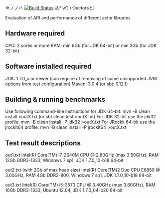   ☆ノノハ    [![Build Status](https://secure.travis-ci.org/plokhotnyuk/actors.png)](http://travis-ci.org/plokhotnyuk/actors)
  从*’w’)
(つactorsと)

Evaluation of API and performance of different actor libraries

## Hardware required

CPU: 2 cores or more
RAM: min 6Gb (for JDK 64-bit) or min 3Gb (for JDK 32-bit)

## Software installed required

JDK: 1.7.0_x or newer (can require of removing of some unsupported JVM options from test configuration)
Maven: 3.0.4 (or sbt: 0.12.1)

## Building & running benchmarks

Use following command-line instructions for JDK 64-bit:
mvn -B clean install >outX.txt (or sbt clean test >outX.txt)
For JDK 32-bit use the jdk32 profile:
mvn -B clean install -P jdk32 >outX.txt
For JRockit 64-bit use the jrockit64 profile:
mvn -B clean install -P jrockit64 >outX.txt

## Test result descriptions

out1.txt
Intel(R) Core(TM) i7-2640M CPU @ 2.80GHz (max 3.50GHz), RAM 12Gb DDR3-1333, Windows 7 sp1, JDK 1.7.0_10-b18 64-bit

out2.txt (with 2Gb of max heap size)
Intel(R) Core(TM)2 Duo CPU E6850 @ 3.00GHz, RAM 4Gb DDR2-800, Windows 7 sp1, JDK 1.7.0_10-b18 64-bit

out3.txt
Intel(R) Core(TM) i5-3570 CPU @ 3.40GHz (max 3.80GHz), RAM 16Gb DDR3-1333, Ubuntu 12.04, JDK 1.7.0_04-b20 64-bit
